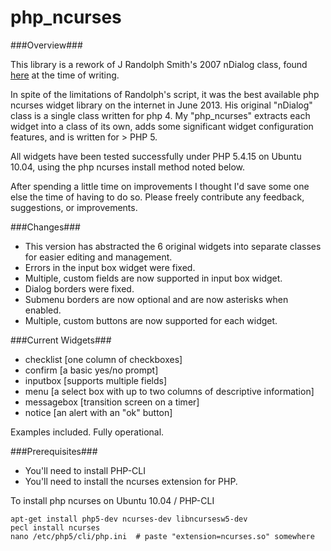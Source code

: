 php_ncurses
===========

###Overview###

This library is a rework of J Randolph Smith's 2007 nDialog class, found 
<a href="http://www.phpclasses.org/package/3654-PHP-Display-dialog-windows-in-text-consoles.html">here</a>
at the time of writing.

In spite of the limitations of Randolph's script, it was the best available php
ncurses widget library on the internet in June 2013. His original "nDialog" class is a single class written 
for php 4. My "php_ncurses" extracts each widget into a class of its own, adds some significant 
widget configuration features, and is written for > PHP 5. 

All widgets have been tested successfully under PHP 5.4.15 on Ubuntu 10.04, using the php ncurses 
install method noted below.

After spending a little time on improvements I thought I'd save some one else the time of having to do so. Please
freely contribute any feedback, suggestions, or improvements.


###Changes###

- This version has abstracted the 6 original widgets into separate classes for easier editing and management.
- Errors in the input box widget were fixed.
- Multiple, custom fields are now supported in input box widget.
- Dialog borders were fixed.
- Submenu borders are now optional and are now asterisks when enabled.
- Multiple, custom buttons are now supported for each widget.



###Current Widgets###

- checklist   [one column of checkboxes]
- confirm     [a basic yes/no prompt]
- inputbox    [supports multiple fields] 
- menu        [a select box with up to two columns of descriptive information]
- messagebox  [transition screen on a timer]
- notice      [an alert with an "ok" button]

Examples included. Fully operational. 


###Prerequisites###

- You'll need to install PHP-CLI
- You'll need to install the ncurses extension for PHP.

To install php ncurses on Ubuntu 10.04 / PHP-CLI

    apt-get install php5-dev ncurses-dev libncursesw5-dev
    pecl install ncurses
    nano /etc/php5/cli/php.ini  # paste "extension=ncurses.so" somewhere